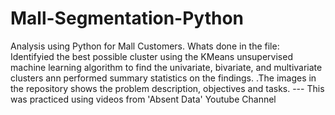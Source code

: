 # Mall-Segmentation-Python
Analysis using Python for Mall Customers.
Whats done in the file: Identifyied the best possible cluster using the KMeans unsupervised machine learning algorithm to find the univariate, bivariate, and multivariate clusters ann performed summary statistics on the findings.
.The images in the repository shows the problem description, objectives and tasks.
 --- This was practiced using videos from 'Absent Data' Youtube Channel
